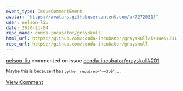 ```yaml
---
event_type: IssueCommentEvent
avatar: "https://avatars.githubusercontent.com/u/7272031?"
user: nelson-liu
date: 2020-11-04
repo_name: conda-incubator/grayskull
html_url: https://github.com/conda-incubator/grayskull/issues/201
repo_url: https://github.com/conda-incubator/grayskull
---
```


<a href='https://github.com/nelson-liu' target='_blank'>nelson-liu</a> commented on issue <a href='https://github.com/conda-incubator/grayskull/issues/201' target='_blank'>conda-incubator/grayskull#201</a>.

<small>Maybe this is because it has `python_requires='~=3.6',`...</small>

<a href='https://github.com/conda-incubator/grayskull/issues/201' target='_blank'>View Comment</a>